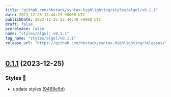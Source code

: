```yaml
---
title: "github.com/hbstack/syntax-highlighting/styles/algol/v0.1.1"
date: 2023-12-25 12:44:23 +0000 UTC
publishDate: 2023-12-25 12:44:40 +0000 UTC
draft: false
prerelease: false
name: "styles/algol: v0.1.1"
tag_name: "styles/algol/v0.1.1"
release_url: "https://github.com/hbstack/syntax-highlighting/releases/tag/styles/algol/v0.1.1"
---
```


## [0.1.1](https://github.com/hbstack/syntax-highlighting/compare/styles/algol/v0.1.0...styles/algol/v0.1.1) (2023-12-25)


### Styles 🎨

* update styles ([9468e5d](https://github.com/hbstack/syntax-highlighting/commit/9468e5d054f6c1775a1966bcf308506cebd2f804))

